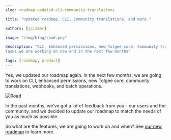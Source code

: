 ```yaml
---
slug: roadmap-updated-cli-community-translations

title: "Updated roadmap. CLI, Community translations, and more."

authors: [jcizmar]

image: "/img/blog/road.png"

description: "CLI, Enhanced permissions, new Tolgee core, Community translations, webhooks, batch operations - the
tasks we are working on now and in the next few months"

tags: [roadmap, product]
---
```


Yes, we updated our roadmap again. In the next few months, we are going to work on CLI, enhanced permissions, new Tolgee
core, community translations, webhooks, and batch operations.

![Road](/img/blog/road.png)

<!--truncate-->

In the past months, we've got a lot of feedback from you - our users and the community, and we decided to update our
roadmap to match the needs of you as much as possible.

So what are the features, we are going to work on and when? See [our new roadmap](https://tolgee.io/roadmap) to learn more.
